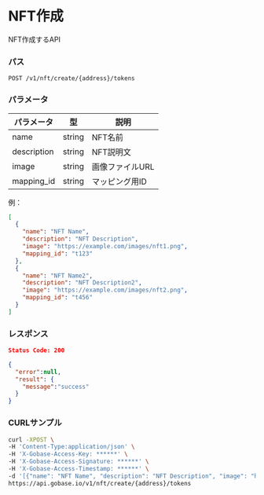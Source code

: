 # NFT作成

NFT作成するAPI

### パス
```
POST /v1/nft/create/{address}/tokens
```

### パラメータ

|  パラメータ    |  型              | 説明                 |
| ------------ | ---------------- | ------------------- |
|  name        |  string          | NFT名前              |
|  description |  string          | NFT説明文            |
|  image       |  string          | 画像ファイルURL       |
|  mapping_id  |  string          | マッピング用ID        |

例：
```json
[
  {
    "name": "NFT Name",
    "description": "NFT Description",
    "image": "https://example.com/images/nft1.png",
    "mapping_id": "t123"
  },
  {
    "name": "NFT Name2",
    "description": "NFT Description2",
    "image": "https://example.com/images/nft2.png",
    "mapping_id": "t456"
  }
]
```

### レスポンス
```json
Status Code: 200

{
  "error":null,
  "result": {
    "message":"success"
  }
}
```

### CURLサンプル
```bash
curl -XPOST \
-H 'Content-Type:application/json' \
-H 'X-Gobase-Access-Key: ******' \
-H 'X-Gobase-Access-Signature: ******' \
-H 'X-Gobase-Access-Timestamp: ******' \
-d '[{"name": "NFT Name", "description": "NFT Description", "image": "https://example.com/images/nft1.png"}]' \
https://api.gobase.io/v1/nft/create/{address}/tokens
```
